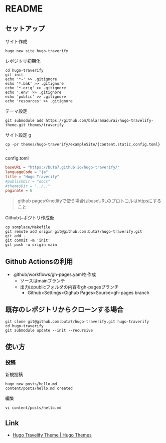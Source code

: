 # README

## セットアップ

サイト作成

```shell
hugo new site hugo-traverify
```

レポジトリ初期化

```shell
cd hugo-traverify
git init
echo '*~' >> .gitignore
echo '*.bak' >> .gitignore
echo '*.orig' >> .gitignore
echo '.env' >> .gitignore
echo 'public' >> .gitignore
echo 'resources' >> .gitignore
```

テーマ設定

```shell
git submodule add https://github.com/balaramadurai/hugo-travelify-theme.git themes/traverify
```

サイト設定
g
```shell
cp -pr themes/hugo-traverify/exampleSite/{content,static,config.toml} .
```

config.toml

```toml
baseURL = "https://buta7.github.io/hugo-traverify/"
languageCode = "ja"
title = "Hugo Traverify"
#publishDir = "docs"
#themesDir = "../.."
paginate = 6
```

> github pagesやnetlifyで使う場合はbaseURLのプロトコルはhttpsにすること

Githubレポジトリ作成後

```shell
cp somplace/Makefile
git remote add origin git@github.com:buta7/hugo-traverify.git
git add .
git commit -m 'init'
git push -u origin main
```

## Github Actionsの利用

* .github/workflows/gh-pages.yamlを作成
  * ソースはmainブランチ
  * 出力はpublicフォルダの内容をgh-pagesブランチ
    * Github>Settings>Gighub Pages>Source>gh-pages branch

## 既存のレポジトリからクローンする場合

```shell
git clone git@github.com:buta7/hugo-traverify.git hugo-traverify
cd hugo-traverify
git submodule update --init --recursive
```

## 使い方

### 投稿

新規投稿

```shell
hugo new posts/hello.md
content/posts/hello.md created
```

編集

```shell
vi content/posts/hello.md
```

## Link

* [Hugo Travelify Theme \| Hugo Themes](https://themes.gohugo.io/hugo-travelify-theme/)
